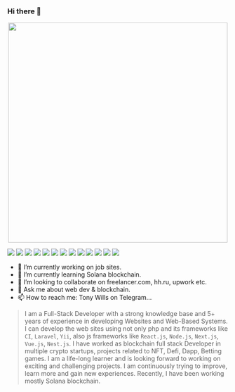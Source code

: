 ### Hi there 👋

<div id="header" align="center">
<img src="https://media.giphy.com/media/qgQUggAC3Pfv687qPC/giphy.gif" width="500"></div>


<img src="https://img.shields.io/badge/JavaScript-React-blue"> <img src="https://img.shields.io/badge/JavaScript-Vue-green"> <img src="https://img.shields.io/badge/JavaScript-Angular-red"> <img src="https://img.shields.io/badge/JavaScript-Node-green"> <img src="https://img.shields.io/badge/JavaScript-Next-blue"> <img src="https://img.shields.io/badge/Python-orange"> <img src="https://img.shields.io/badge/PHP-Laravel-yellowgreen"> <img src="https://img.shields.io/badge/TypeScript-blue"> <img src="https://img.shields.io/badge/HTML&CSS-lightgrey"> <img src="https://img.shields.io/badge/Bootstrap-red"> <img src="https://img.shields.io/badge/Solidity-green"> <img src="https://img.shields.io/badge/Solana-yellow"> <img src="https://img.shields.io/badge/MUI-orange">

- 🔭 I’m currently working on job sites.
- 🌱 I’m currently learning Solana blockchain.
- 👯 I’m looking to collaborate on freelancer.com, hh.ru, upwork etc.
- 💬 Ask me about web dev & blockchain.
- 📫 How to reach me: Tony Wills on Telegram...
<!--
- 🤔 I’m looking for help with ...
- 😄 Pronouns: ...
- ⚡ Fun fact: ...
-->


>I am a Full-Stack Developer with a strong knowledge base and 5+ years of experience in developing Websites and Web-Based Systems.
I can develop the web sites using not only php and its frameworks like `CI`, `Laravel`, `Yii`, also js frameworks like `React.js`, `Node.js`, `Next.js`, `Vue.js`, `Nest.js`.
I have worked as blockchain full stack Developer in multiple crypto startups, projects related to NFT, Defi, Dapp, Betting games.
I am a life-long learner and is looking forward to working on exciting and challenging projects. I am continuously trying to improve, learn more and gain new experiences. Recently, I have been working mostly Solana blockchain.

